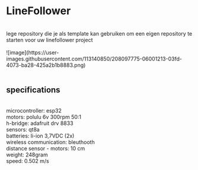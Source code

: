 # LineFollower
<br />
lege repository die je als template kan gebruiken om een eigen repository te starten voor uw linefollower project
<br />
<br />
![image](https://user-images.githubusercontent.com/113140850/208097775-06001213-03fd-4073-ba28-425a2b1b8883.png)
<br />
<br />
  
## specifications
<br />
microcontroller: esp32
<br />
motors: polulu 6v 300rpm 50:1
<br />
h-bridge: adafruit drv 8833
<br />
sensors: qt8a
<br />
batteries: li-ion 3,7VDC (2x)
<br />
wireless communication: bleuthooth
<br />
distance sensor - motors: 10 cm
<br />
weight: 248gram 
<br />
speed: 0.502 m/s
<br />
